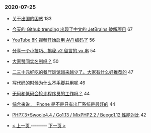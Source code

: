 ### 2020-07-25 
- [关于出国的困惑](https://www.v2ex.com/t/692988) 183
- [今天的 Github trending 出现了中文的 JetBrains 破解项目](https://www.v2ex.com/t/692974) 67
- [YouTube 8K 视频开始启用 AV1 编码了](https://www.v2ex.com/t/692905) 56
- [分享一个小技巧、揭秘 v2 留言的 vx 串](https://www.v2ex.com/t/692953) 54
- [大家赞同实名制吗？](https://www.v2ex.com/t/693021) 50
- [二三十元好吃的餐厅饭馆越来越少了。大家有什么好推荐的](https://www.v2ex.com/t/693002) 47
- [写代码的时候为什么不手脚并用呢](https://www.v2ex.com/t/692937) 46
- [无码和低码会抢走程序员的工作吗？](https://www.v2ex.com/t/692949) 44
- [综合来说， iPhone 是不是只有出厂系统是最好的](https://www.v2ex.com/t/692981) 44
- [PHP7.3+Swoole4.4 / Go1.13 / MixPHP2.2 / Beego1.12 性能对比](https://www.v2ex.com/t/692963) 42 

- [ < 上一页 ](https://github.com/able8/v2ex-hot-record/blob/master/2020-07-24.md) -------- [ 下一页 > ](https://github.com/able8/v2ex-hot-record/blob/master/2020-07-26.md)